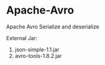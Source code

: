 # Apache-Avro
Apache Avro Serialize and deserialize 

External Jar:
1. json-simple-1.1.jar
2. avro-tools-1.8.2.jar
